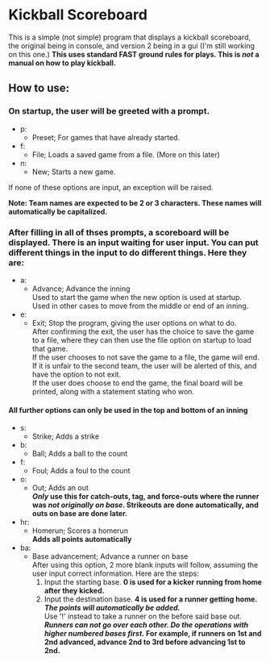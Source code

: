 # Kickball Scoreboard
This is a simple (not simple) program that displays a kickball scoreboard, the original being in console, and version 2 being in a gui (I'm still working on this one.)
**This uses standard FAST ground rules for plays. This is _not_ a manual on how to play kickball.**

## How to use:
### On startup, the user will be greeted with a prompt.
- p:
  - Preset; For games that have already started.
- f:
  - File; Loads a saved game from a file. (More on this later)
- n:
  - New; Starts a new game.

If none of these options are input, an exception will be raised.

**Note: Team names are expected to be 2 or 3 characters. These names will automatically be capitalized.**

### After filling in all of thses prompts, a scoreboard will be displayed. There is an input waiting for user input. You can put different things in the input to do different things. Here they are:
- a:
  - Advance; Advance the inning  
  Used to start the game when the new option is used at startup.  
  Used in other cases to move from the middle or end of an inning.
- e:
  - Exit; Stop the program, giving the user options on what to do.  
  After confirming the exit, the user has the choice to save the game to a file, where they can then use the file option on startup to load that game.  
  If the user chooses to not save the game to a file, the game will end.  
  If it is unfair to the second team, the user will be alerted of this, and have the option to not exit.  
  If the user does choose to end the game, the final board will be printed, along with a statement stating who won.

#### All further options can only be used in the top and bottom of an inning

- s:
  - Strike; Adds a strike
- b:
  - Ball; Adds a ball to the count
- f:
  - Foul; Adds a foul to the count
- o:
  - Out; Adds an out  
  **_Only_ use this for catch-outs, tag, and force-outs where the runner was _not originally on base_. Strikeouts are done automatically, and outs on base are done later.**
- hr:
  - Homerun; Scores a homerun  
**Adds all points automatically**
- ba:
  - Base advancement; Advance a runner on base  
  After using this option, 2 more blank inputs will follow, assuming the user input correct information. Here are the steps:  
    1. Input the starting base. **0 is used for a kicker running from home after they kicked.**
    2. Input the destination base. **4 is used for a runner getting home. _The points will automatically be added._**  
  Use '!' instead to take a runner on the before said base out.  
  **_Runners can not go over each other. Do the operations with higher numbered bases first._ For example, if runners on 1st and 2nd advanced, advance 2nd to 3rd before advancing 1st to 2nd.**